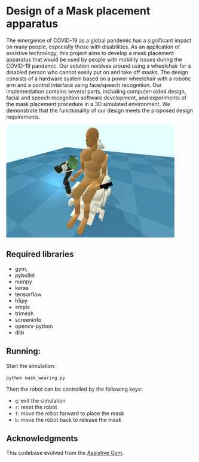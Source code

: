 # Design of a Mask placement apparatus

The emergence of COVID-19 as a global pandemic has a significant impact on many people, especially those with disabilities. As an application of assistive technology, this project aims to develop a mask placement apparatus that would be used by people with mobility issues during the COVID-19 pandemic. Our solution revolves around using a wheelchair for a disabled person who cannot easily put on and take off masks. The design consists of a hardware system based on a power wheelchair with a robotic arm and a control interface using face/speech recognition. Our implementation contains several parts, including computer-aided design, facial and speech recognition software development, and experiments of the mask placement procedure in a 3D simulated environment. We demonstrate that the functionality of our design meets the proposed design requirements. 

![](demo.png)

## Required libraries
- gym, 
- pybullet
- numpy 
- keras
- tensorflow
- h5py
- smplx
- trimesh
- screeninfo
- opencv-python
- dlib

## Running:

Start the simulation:

`python mask_wearing.py`

Then the robot can be controlled by the following keys:

- `q`: exit the simulation
- `r`: reset the robot
- `f`: move the robot forward to place the mask
- `b`: move the robot back to release the mask

## Acknowledgments

This codebase evolved from the [Assistive Gym](https://github.com/Healthcare-Robotics/assistive-gym).
